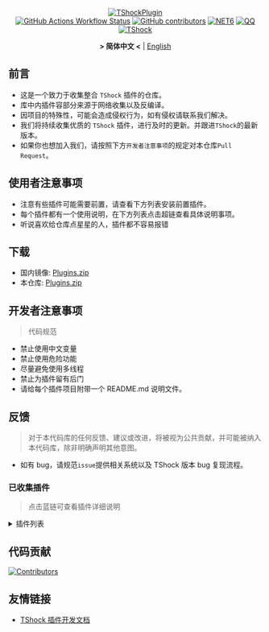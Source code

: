 <div align = "center">
  
[![TShockPlugin](https://socialify.git.ci/Controllerdestiny/TShockPlugin/image?description=1&descriptionEditable=%E4%B8%80%E4%B8%AATShock%E6%94%B6%E9%9B%86%E4%BB%93%E5%BA%93&font=Inter&forks=1&issues=1&language=1&logo=https%3A%2F%2Fgithub.com%2FControllerdestiny%2FTShockPlugin%2Fblob%2Fmaster%2Ficon.png%3Fraw%3Dtrue&name=1&pattern=Circuit%20Board&pulls=1&stargazers=1&theme=Auto)](https://github.com/Controllerdestiny/TShockPlugin)  
[![GitHub Actions Workflow Status](https://img.shields.io/github/actions/workflow/status/Controllerdestiny/TShockPlugin/.github%2Fworkflows%2Fplugins_publish.yml)](https://github.com/Controllerdestiny/TShockPlugin/actions)
[![GitHub contributors](https://img.shields.io/github/contributors/Controllerdestiny/TShockPlugin?style=flat)](https://github.com/Controllerdestiny/TShockPlugin/graphs/contributors)
[![NET6](https://img.shields.io/badge/Core-%20.NET_6-blue)](https://dotnet.microsoft.com/zh-cn/)
[![QQ](https://img.shields.io/badge/QQ-EB1923?logo=tencent-qq&logoColor=white)](https://qm.qq.com/cgi-bin/qm/qr?k=54tOesIU5g13yVBNFIuMBQ6AzjgE6f0m&jump_from=webapi&authKey=6jzafzJEqQGzq7b2mAHBw+Ws5uOdl83iIu7CvFmrfm/Xxbo2kNHKSNXJvDGYxhSW)
[![TShock](https://img.shields.io/badge/TShock5.2.0-2B579A.svg?&logo=TShock&logoColor=white)](https://github.com/Pryaxis/TShock)

**&gt; 简体中文 &lt;** | [English](README_en.md)

</div>

## 前言
- 这是一个致力于收集整合 `TShock` 插件的仓库。
- 库中内插件容部分来源于网络收集以及反编译。
- 因项目的特殊性，可能会造成侵权行为，如有侵权请联系我们解决。
- 我们将持续收集优质的 `TShock` 插件，进行及时的更新。并跟进`TShock`的最新版本。
- 如果你也想加入我们，请按照下方`开发者注意事项`的规定对本仓库`Pull Request`。


## 使用者注意事项

- 注意有些插件可能需要前置，请查看下方列表安装前置插件。
- 每个插件都有一个使用说明，在下方列表点击超链查看具体说明事项。
- 听说喜欢给仓库点星星的人，插件都不容易报错

## 下载

- 国内镜像: [Plugins.zip](https://github.moeyy.xyz/https://github.com/Controllerdestiny/TShockPlugin/releases/download/V1.0.0.0/Plugins.zip)
- 本仓库: [Plugins.zip](https://github.com/Controllerdestiny/TShockPlugin/releases/tag/V1.0.0.0)


## 开发者注意事项

> 代码规范

- 禁止使用中文变量
- 禁止使用危险功能
- 尽量避免使用多线程
- 禁止为插件留有后门
- 请给每个插件项目附带一个 README.md 说明文件。

## 反馈

> 对于本代码库的任何反馈、建议或改进，将被视为公共贡献，并可能被纳入本代码库，除非明确声明其他意图。

- 如有 bug，请规范`issue`提供相关系统以及 TShock 版本 bug 复现流程。

### 已收集插件

> 点击蓝链可查看插件详细说明

<Details>
<Summary>插件列表</Summary>

| 名称                                                             |          插件说明           |                                                                       前置                                                                       |
| ---------------------------------------------------------------- |:-----------------------:| :----------------------------------------------------------------------------------------------------------------------------------------------: |
| [ChattyBridge](ChattyBridge/README.md)                           |         用于跨服聊天          |                                                                        无                                                                        |
| [EconomicsAPI](EconomicsAPI/README.md)                           |         经济插件前置          |                                                                        无                                                                        |
| [Economics.RPG](Economics.RPG/README.md)                         |           RPG           |                                                      [EconomicsAPI](EconomicsAPI/README.md)                                                      |
| [Economics.WeaponPlus](Economics.WeaponPlus/README.md)           |          强化武器           |                                                      [EconomicsAPI](EconomicsAPI/README.md)                                                      |
| [Economics.Deal](Economics.RPG/README.md)                        |          交易插件           |                                                      [EconomicsAPI](EconomicsAPI/README.md)                                                      |
| [Economics.Shop](Economics.Shop/README.md)                       |          商店插件           | [EconomicsAPI](EconomicsAPI/README.md)<br>[Economics.RPG](https://github.com/Controllerdestiny/TShockPlugin/blob/master/Economics.RPG/README.md) |
| [Economics.Skill](Economics.Skill/README.md)                     |          技能插件           | [EconomicsAPI](EconomicsAPI/README.md)<br>[Economics.RPG](https://github.com/Controllerdestiny/TShockPlugin/blob/master/Economics.RPG/README.md) |
| [Economics.Regain](Economics.Regain/README.md)                   |          物品回收           |                                                      [EconomicsAPI](EconomicsAPI/README.md)                                                      |
| [Economics.Projectile](Economics.Projectile/README.md)           |          自定义弹幕          |                                [EconomicsAPI](EconomicsAPI/README.md)<br>[Economics.RPG](Economics.RPG/README.md)                                |
| [Economics.NPC](Economics.NPC/README.md)                         |         自定义怪物奖励         |                                                      [EconomicsAPI](EconomicsAPI/README.md)                                                      |
| [Economics.Task](Economics.Task/README.md)                       |          任务插件           | [EconomicsAPI](EconomicsAPI/README.md)<br>[Economics.RPG](https://github.com/Controllerdestiny/TShockPlugin/blob/master/Economics.RPG/README.md) |
| [CreateSpawn](CreateSpawn/README.md)                             |         出生点建筑生成         |                                                                        无                                                                        |
| [AutoBroadcast](AutoBroadcast/README.md)                         |          自动广播           |                                                                        无                                                                        |
| [AutoTeam](AutoTeam/README.md)                                   |          自动队伍           |                                                                        无                                                                        |
| [BridgeBuilder](BridgeBuilder/README.md)                         |          快速铺桥           |                                                                        无                                                                        |
| [OnlineGiftPackage](OnlineGiftPackage/README.md)                 |          在线礼包           |                                                                        无                                                                        |
| [LifemaxExtra](LifemaxExtra/README.md)                           |        吃更多生命果/水晶        |                                                                        无                                                                        |
| [DisableMonsLoot](DisableMonsLoot/README.md)                     |          禁怪物掉落          |                                                                        无                                                                        |
| [PermaBuff](PermaBuff/README.md)                                 |         永久 Buff         |                                                                        无                                                                        |
| [ShortCommand](ShortCommand/README.md)                           |          简短指令           |                                                                        无                                                                        |
| [ProgressBag](ProgressBag/README.md)                             |          进度礼包           |                                                                        无                                                                        |
| [CriticalHit](CriticalHit/README.md)                             |          击打提示           |                                                                        无                                                                        |
| [Back](Back/README.md)                                           |          死亡回溯           |                                                                        无                                                                        |
| [BanNpc](BanNpc/README.md)                                       |         阻止怪物生成          |                                                                        无                                                                        |
| [MapTeleport](MapTp/README.md)                                   |         双击大地图传送         |                                                                        无                                                                        |
| [RandReSpawn](RandRespawn/README.md)                             |          随机出生点          |                                                                        无                                                                        |
| [CGive](CGive/README.md)                                         |          离线命令           |                                                                        无                                                                        |
| [RainbowChat](RainbowChat/README.md)                             |        每次说话颜色不一样        |                                                                        无                                                                        |
| [NormalDropsBags](NormalDropsBags/README.md)                     |         普通难度宝藏袋         |                                                                        无                                                                        |
| [DisableSurfaceProjectiles](DisableSurfaceProjectiles/README.md) |          禁地表弹幕          |                                                                        无                                                                        |
| [RecipesBrowser](RecipesBrowser/README.md)                       |           合成表           |                                                                        无                                                                        |
| [DisableGodMod](DisableGodMod/README.md)                         |         阻止玩家无敌          |                                                                        无                                                                        |
| [TownNPCHomes](TownNPCHomes/README.md)                           |        NPC 快速回家         |                                                                        无                                                                        |
| [RegionView](RegionView/README.md)                               |         显示区域边界          |                                                                        无                                                                        |
| [Noagent](Noagent/README.md)                                     |       禁止代理 ip 进入        |                                                                        无                                                                        |
| [SwitchCommands](SwitchCommands/README.md)                       |         区域执行指令          |                                                                        无                                                                        |
| [GolfRewards](GolfRewards/README.md)                             |          高尔夫奖励          |                                                                        无                                                                        |
| [DataSync](DataSync/README.md)                                   |          进度同步           |                                                                        无                                                                        |
| [ProgressRestrict](ProgressRestrict/README.md)                   |          超进度检测          |                                                          [DataSync](DataSync/README.md)                                                          |
| [PacketsStop](PacketsStop/README.md)                             |          数据包拦截          |                                                                        无                                                                        |
| [DeathDrop](DeathDrop/README.md)                                 |     怪物死亡随机和自定义掉落物品      |                                                                        无                                                                        |
| [DTEntryBlock](DTEntryBlock/README.md)                           |        阻止进入地牢或神庙        |                                                                        无                                                                        |
| [PerPlayerLoot](PerPlayerLoot/README.md)                         |        玩家战利品单独箱子        |                                                                        无                                                                        |
| [PvPer](PvPer/README.md)                                         |          决斗系统           |                                                                        无                                                                        |
| [DumpTerrariaID](DumpTerrariaID/README.md)                       |          输出 ID          |                                                                        无                                                                        |
| [DamageStatistic](DamageStatistic/README.md)                     |          伤害统计           |                                                                        无                                                                        |
| [AdditionalPylons](AdditionalPylons/README.md)                   |         放置更多晶塔          |                                                                        无                                                                        |
| [History](History/README.md)                                     |         历史图格记录          |                                                                        无                                                                        |
| [Invincibility](Invincibility/README.md)                         |          限时无敌           |                                                                        无                                                                        |
| [Ezperm](Ezperm/README.md)                                       |          批量改权限          |                                                                        无                                                                        |
| [AutoClear](Autoclear/README.md)                                 |         智能自动扫地          |                                                                        无                                                                        |
| [EssentialsPlus](EssentialsPlus/README.md)                       |         更多管理指令          |                                                                        无                                                                        |
| [ShowArmors](ShowArmors/README.md)                               |          展示装备栏          |                                                                        无                                                                        |
| [VeinMiner](VeinMiner/README.md)                                 |          连锁挖矿           |                                                                        无                                                                        |
| [PersonalPermission](PersonalPermission/README.md)               |        为玩家单独设置权限        |                                                                        无                                                                        |
| [ItemPreserver](ItemPreserver/README.md)                         |         指定物品不消耗         |                                                                        无                                                                        |
| [SimultaneousUseFix](SimultaneousUseFix/README.md)               |     解决卡双锤卡星旋机枪之类的问题     |                                      [Chireiden.TShock.Omni](https://github.com/sgkoishi/yaaiomni/releases)                                       |
| [Challenger](Challenger/README.md)                               |          挑战者模式          |                                                                        无                                                                        |
| [MiniGamesAPI](MiniGamesAPI/README.md)                           |        豆沙小游戏 API        |                                                                        无                                                                        |
| [BuildMaster](BuildMaster/README.md)                             |      豆沙小游戏·建筑大师模式       |                                                      [MiniGamesAPI](MiniGamesAPI/README.md)                                                      |
| [journeyUnlock](journeyUnlock/README.md)                         |         解锁旅途物品          |                                                                        无                                                                        |
| [ListPlugins](ListPlugins/README.md)                             |          查已装插件          |                                                                        无                                                                        |
| [BagPing](BagPing/README.md)                                     |        地图上标记宝藏袋         |                                                                        无                                                                        |
| [ServerTools](ServerTools/README.md)                             |         服务器管理工具         |                                                                        无                                                                        |
| [Platform](Platform/README.md)                                   |         判断玩家设备          |                                                                        无                                                                        |
| [CaiLib](CaiLib/README.md)                                       |        Cai 的前置库         |                                                                        无                                                                        |
| [GenerateMap](GenerateMap/README.md)                             |         生成地图图片          |                                                             [CaiLib](CaiLib/README.md)                                                           |
| [RestInventory](RestInventory/README.md)                         |     提供 REST 查询背包接口      |                                                                        无                                                                        |
| [WikiLangPackLoader](WikiLangPackLoader/README.md)               |     为服务器加载 Wiki 语言包     |                                                                        无                                                                        |
| [HelpPlus](HelpPlus/README.md)                                   |      修复和增强 Help 命令      |                                                                        无                                                                        |
| [CaiBot](CaiBot/README.md)                                       |       CaiBot 适配插件       |                                                                     自带前置                                                                     |
| [HouseRegion](HouseRegion/README.md)                             |          圈地插件           |                                                                        无                                                                        |
| [SignInSign](SignInSign/README.md)                               |         告示牌登录插件         |                                                                        无                                                                        |
| [WeaponPlusCostCoin](WeaponPlusCostCoin/README.md)               |         武器强化钱币版         |                                                                        无                                                                        |
| [Respawn](Respawn/README.md)                                     |          原地复活           |                                                                        无                                                                        |
| [EndureBoost](EndureBoost/README.md)                             |     物品一定数量后长时间buff      |                                                                        无                                                                        |
| [AnnouncementBoxPlus](AnnouncementBoxPlus/README.md)             |         广播盒功能强化         |                                                                        无                                                                        |
| [ConsoleSql](ConsoleSql/README.md)                               |     允许你在控制台执行SQL语句      |                                                                        无                                                                        |
| [ProgressControl](ProgressControls/README.md)                    |      计划书（自动化控制服务器）      |                                                                        无                                                                        |
| [RealTime](RealTime/README.md)                                   |      使服务器内时间同步现实时间      |                                                                        无                                                                        |
| [GoodNight](GoodNight/README.md)                                 |           宵禁            |                                                                        无                                                                        |
| [Musicplayer](musicplayer/README.md)                             |         简易音乐播放器         |                                                                        无                                                                        |
| [TimerKeeper](TimerKeeper/README.md)                             |         保存计时器状态         |                                                                        无                                                                        |
| [Chameleon](Chameleon/README.md)                                 |          进服前登录          |                                                                        无                                                                        |
| [AutoPluginManager](AutoPluginManager/README.md)                 |        一键自动更新插件         |                                                                        无                                                                        |
| [SpclPerm](SpclPerm/README.md)                                   |          服主特权           |                                                                        无                                                                        |
| [MonsterRegen](MonsterRegen/README.md)                           |         怪物进度回血          |                                                                        无                                                                        |
| [HardPlayerDrop](HardPlayerDrop/README.md)                       |        硬核死亡掉生命水晶        |                                                                        无                                                                        |
| [ReFishTask](ReFishTask/README.md)                               |        自动刷新渔夫任务         |                                                                        无                                                                        |
| [Sandstorm](Sandstorm/README.md)                                 |          切换沙尘暴          |                                                                        无                                                                        |
| [RandomBroadcast](RandomBroadcast/README.md)                     |          随机广播           |                                                                        无                                                                        |
| [BedSet](BedSet/README.md)                                       |        设置并记录重生点         |                                                                        无                                                                        |
| [ConvertWorld](ConvertWorld/README.md)                           |     击败怪物转换世界物品        |                                                                        无                                                                        |
| [AutoStoreItems](AutoStoreItems/README.md)                       |           自动储存             |                                                                        无                                                                        |
| [ZHIPlayerManager](ZHIPlayerManager/README.md)                   |        zhi的玩家管理插件        |                                                                        无                                                                        |
| [SpawnInfra](SpawnInfra/README.md)                               |           生成基础建设          |                                                                        无                                                                        |
| [CNPCShop](CNPCShop/README.md)                                   |          自定义NPC商店          |                                                                        无                                                                        |
| [SessionSentinel](SessionSentinel/README.md)                     |    处理长时间不发送数据包的玩家  |                                                                        无                                                                        |
| [TeleportRequest](TeleportRequest/README.md)                     |             传送请求            |                                                                        无                                                                        |
| [CaiRewardChest](CaiRewardChest/README.md)                     | 将自然生成的箱子变为所有人都可以领一次的奖励箱 |  无  

</Details>

## 代码贡献

[![Contributors](https://stats.deeptrain.net/contributor/Controllerdestiny/TShockPlugin)](https://github.com/Controllerdestiny/TShockPlugin/graphs/contributors)

## 友情链接

- [TShock 插件开发文档](https://github.com/ACaiCat/TShockPluginDocument)
